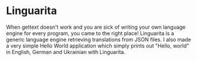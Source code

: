 # Linguarita

When gettext doesn't work and you are sick of writing your own language engine for every program, you came to the right place! Linguarita is a generic language engine retrieving translations from JSON files. I also made a very simple Hello World application which simply prints out "Hello, world" in English, German and Ukrainian with Linguarita.
